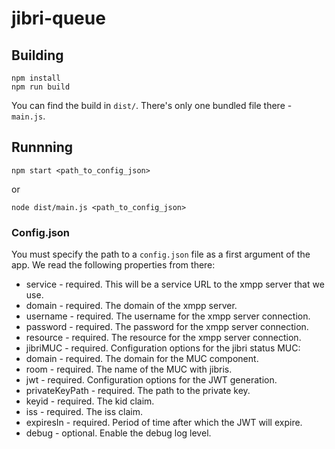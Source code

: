 # jibri-queue

## Building
```
npm install
npm run build
```

You can find the build in `dist/`. There's only one bundled file there - `main.js`.

## Runnning

```
npm start <path_to_config_json>
```

or

```
node dist/main.js <path_to_config_json>
```

### Config.json

You must specify the path to a `config.json` file as a first argument of the app. We read the following properties from there:
 - service - required. This will be a service URL to the xmpp server that we use.
 - domain - required. The domain of the xmpp server.
 - username - required. The username for the xmpp server connection.
 - password - required. The password for the xmpp server connection.
 - resource - required. The resource for the xmpp server connection.
 - jibriMUC - required. Configuration options for the jibri status MUC:
  - domain - required. The domain for the MUC component.
  - room - required. The name of the MUC with jibris.
 - jwt - required. Configuration options for the JWT generation.
  - privateKeyPath - required. The path to the private key.
  - keyid - required. The kid claim.
  - iss - required. The iss claim.
  - expiresIn - required. Period of time after which the JWT will expire.
 - debug - optional. Enable the debug log level.
